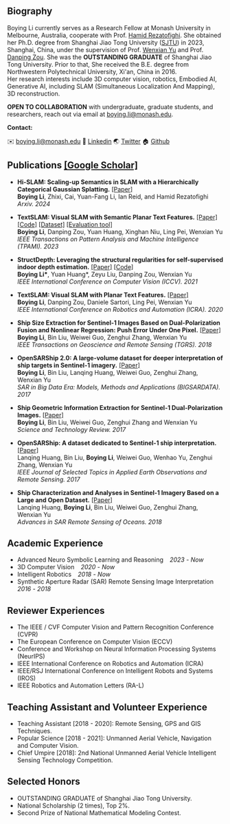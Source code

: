 ## Biography

Boying Li currently serves as a Research Fellow at Monash University in Melbourne, Australia, cooperate with Prof. [Hamid Rezatofighi](https://scholar.google.com/citations?hl=en&user=VxAuxMwAAAAJ). She obtained her Ph.D. degree from Shanghai Jiao Tong University ([SJTU](https://en.sjtu.edu.cn/)) in 2023, Shanghai, China, under the supervision of Prof. [Wenxian Yu](https://www.researchgate.net/profile/Wenxian-Yu) and Prof. [Danping Zou](https://drone.sjtu.edu.cn/dpzou/).
She was the **OUTSTANDING GRADUATE** of Shanghai Jiao Tong University.
Prior to that, She received the B.E. degree from Northwestern Polytechnical University, Xi'an, China in 2016.  
Her research interests include 3D computer vision, robotics, Embodied AI, Generative AI, including SLAM (Simultaneous Localization And Mapping), 3D reconstruction.

**OPEN TO COLLABORATION** with undergraduate, graduate students, and researchers, reach out via email at [boying.li@monash.edu](boying.li@monash.edu).


**Contact:** 

✉️ [boying.li@monash.edu](boying.li@monash.edu)
🔗 [Linkedin](https://www.linkedin.com/in/boying-li-8006082b8/)
🌏 [Twitter](https://twitter.com/BoyingLi_LBY)
🏠 [Github](https://github.com/LeeBY68)


## Publications [[Google Scholar]](https://scholar.google.com.hk/citations?user=hYrcIe0AAAAJ&hl=zh-CN&oi=ao)

- **Hi-SLAM: Scaling-up Semantics in SLAM with a Hierarchically Categorical Gaussian Splatting.** [[Paper]](https://arxiv.org/abs/2409.12518) <br>
**Boying Li**, Zhixi, Cai, Yuan-Fang Li, Ian Reid, and Hamid Rezatofighi <br>
*Arxiv. 2024*

- **TextSLAM: Visual SLAM with Semantic Planar Text Features.** [[Paper]](https://ieeexplore.ieee.org/abstract/document/10285400) [[Code]](https://github.com/SJTU-ViSYS/TextSLAM) [[Dataset]](https://github.com/SJTU-ViSYS/TextSLAM-Dataset/) [[Evaluation tool]](https://github.com/SJTU-ViSYS/SLAM_Evaluation/) <br>
**Boying Li**, Danping Zou, Yuan Huang, Xinghan Niu, Ling Pei, Wenxian Yu <br>
*IEEE Transactions on Pattern Analysis and Machine Intelligence (TPAMI). 2023*

- **StructDepth: Leveraging the structural regularities for self-supervised indoor depth estimation.** [[Paper]](https://arxiv.org/abs/2108.08574) [[Code]](https://github.com/SJTU-ViSYS/StructDepth) <br>
**Boying Li\***, Yuan Huang\*, Zeyu Liu, Danping Zou, Wenxian Yu <br>
*IEEE International Conference on Computer Vision (ICCV). 2021*

- **TextSLAM: Visual SLAM with Planar Text Features.** [[Paper]](https://arxiv.org/abs/1912.05002)<br>
**Boying Li**, Danping Zou, Daniele Sartori, Ling Pei, Wenxian Yu <br>
*IEEE International Conference on Robotics and Automation (ICRA). 2020*

- **Ship Size Extraction for Sentinel-1 Images Based on Dual-Polarization Fusion and Nonlinear Regression: Push Error Under One Pixel.** [[Paper]](https://ieeexplore.ieee.org/abstract/document/8392506/)<br>
**Boying Li**, Bin Liu, Weiwei Guo, Zenghui Zhang, Wenxian Yu <br>
*IEEE Transactions on Geoscience and Remote Sensing (TGRS). 2018* 

- **OpenSARShip 2.0: A large-volume dataset for deeper interpretation of ship targets in Sentinel-1 imagery.** [[Paper]](https://ieeexplore.ieee.org/abstract/document/8124929) <br>
**Boying Li**, Bin Liu, Lanqing Huang, Weiwei Guo, Zenghui Zhang, Wenxian Yu <br>
*SAR in Big Data Era: Models, Methods and Applications (BIGSARDATA). 2017* 

- **Ship Geometric Information Extraction for Sentinel-1 Dual-Polarization Images.** [[Paper]](https://www.cnki.com.cn/Article/CJFDTOTAL-KJDB201720017.htm) <br>
**Boying Li**, Bin Liu, Weiwei Guo, Zenghui Zhang and Wenxian Yu <br>
*Science and Technology Review. 2017*

- **OpenSARShip: A dataset dedicated to Sentinel-1 ship interpretation.** [[Paper]](https://ieeexplore.ieee.org/abstract/document/8067489)<br>
Lanqing Huang, Bin Liu, **Boying Li**, Weiwei Guo, Wenhao Yu, Zenghui Zhang, Wenxian Yu <br>
*IEEE Journal of Selected Topics in Applied Earth Observations and Remote Sensing. 2017* 

- **Ship Characterization and Analyses in Sentinel-1 Imagery Based on a Large and Open Dataset.** [[Paper]](https://www.taylorfrancis.com/chapters/edit/10.1201/9781351235822-11/ship-characterization-analyses-sentinel-1-imagery-based-large-open-dataset-lanqing-huang-boying-li-bin-liu-weiwei-guo-zenghui-zhang-wenxian-yu)<br>
Lanqing Huang, **Boying Li**, Bin Liu, Weiwei Guo, Zenghui Zhang, Wenxian Yu <br>
*Advances in SAR Remote Sensing of Oceans. 2018* 

## Academic Experience

- Advanced Neuro Symbolic Learning and Reasoning &ensp; *2023* - *Now*
- 3D Computer Vision &ensp; *2020* - *Now*
- Intelligent Robotics &ensp; *2018* - *Now*
- Synthetic Aperture Radar (SAR) Remote Sensing Image Interpretation &ensp; *2016* - *2018*

## Reviewer Experiences

- The IEEE / CVF Computer Vision and Pattern Recognition Conference (CVPR)
- The European Conference on Computer Vision (ECCV)
- Conference and Workshop on Neural Information Processing Systems (NeurIPS)
- IEEE International Conference on Robotics and Automation (ICRA)
- IEEE/RSJ International Conference on Intelligent Robots and Systems (IROS)
- IEEE Robotics and Automation Letters (RA-L)

## Teaching Assistant and Volunteer Experience

- Teaching Assistant [2018 - 2020]: Remote Sensing, GPS and GIS Techniques.
- Popular Science [2018 - 2021]: Unmanned Aerial Vehicle, Navigation and Computer Vision.
- Chief Umpire [2018]: 2nd National Unmanned Aerial Vehicle Intelligent Sensing Technology Competition.

## Selected Honors
- OUTSTANDING GRADUATE of Shanghai Jiao Tong University.
- National Scholarship (2 times), Top 2%.
- Second Prize of National Mathematical Modeling Contest.




